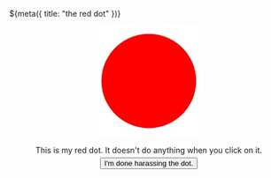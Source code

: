 ${meta({
	title: "the red dot"
})}

<script>
var lines = [
	"This is my red dot. It doesn't do anything if you click on it.",
	"Really, you can click on my red dot all you want. It won't do a thing.",
	"See what I mean? It didn't do anything did it? Try again.",
	"In doing nothing, my red dot is a great success. It'll <b>never</b> do a thing. Don't you believe me?",
	"You seem to want to think this red dot is here to entertain you.",
	"It's not.",
	"Alright dot-clicker, you keep trying.",
	"You really think it's going to do something for you.",
	"Fine.",
	"As long as you think (wrongly) that something is going to come of this, let's try working on your technique.",
	"Maybe you're clicking too quickly. Try slower.",
	"No dice? Hmm ... try again.",
	"Maybe if you tried clicking it faster?",
	"No dice again, eh?",
	"Maybe if you sweet-talked it for awhile.",
	"I said <b>sweet-talk</b> it.",
	"The mighty red dot isn't going to change its very purpose without some <b>serious</b> sweet-talking.",
	"OK. Looks like a bad solution for you. Try something else.",
	"I don't know what you tried, but if <b>I</b> don't even notice, the dot's not going to.",
	"How about you go pretty yourself up. Maybe the dot thinks you're ugly.",
	"Not quite up to par. Try again.",
	"OK--Time for drastic measures.",
	"Go away for a minute while I try to talk the red dot into doing something for you.",
	"Bloody hell! That wasn't nearly enough time. Go away again, and this time, give me some bloody time!",
	"... Sorry. The dot didn't appreciate your interruption the first time. It's mad at you. Better say you're sorry.",
	"It doesn't think you were sincere.",
	"The red dot's not doing a thing unless you're really sorry.",
	"You don't sound too convincing.",
	"Fine.",
	"The dot is giving you the benefit of the doubt.",
	"You still can't expect it to just change its nature to do nothing for you.",
	"Maybe if you click a little lower you'll find a ticklish spot.",
	"Not that low, pervert.",
	"No no! To the right!",
	"You don't seem to get it. Try again.",
	"Nope. Try again.",
	"Bloody hell! What kind of dolt doesn't know where dots are ticklish!?",
	"Click!",
	"CLICK!",
	"c l i c k !",
	"Yeah, that's right. I'm making fun of you.",
	"Look at yourself--sitting at a computer clicking on a damn dot, knowing very well it won't do anything for you.",
	"Nothing good on TV?",
	"No good books to read?",
	"You realize you're addicted to clicking on a red dot, right?",
	"You realize that clicking on this dot will accomplish nothing, right?",
	"Wow. You're still clicking.",
	"You know, while you're here waiting for a lifeless dot to do something fantastic for you, the rest of the world is out having a life.",
	"Don't care? Well then, we could <b>both</b> be here awhile.",
	"I'm almost kind of wishing the dot would do something myself at this point.",
	"At least I'm going to profit from this. Every time you click the dot, I get a little bit of your soul.",
	"Don't believe me? Keep clicking.",
	"One piece of soul ...",
	"Two pieces of soul ...",
	"Three piece of soul ...",
	"Four piece of soul ...",
	"<b>I'm a SOUL man!</b>",
	"OK. I'm not really taking your soul. But, I'm sure as hell wasting a lot of your time.",
	"Why don't you stop?",
	"Why do you need to keep clicking?",
	"Are you addicted?",
	"Is it the red dot?",
	"Or is it just the clicking?",
	"Who are you abusing?",
	"The dot?",
	"... or yourself.",
	"I think we both know what's going on here.",
	"You needed someplace to run--somebody to listen to you.",
	"Well that someone isn't here.",
	"All we have here is a red dot that does nothing.",
	"It doesn't care about your sorrows.",
	"Take them somewhere else, emo kid.",
	"Lonely lifeless person ... keep clicking. You deserve it.",
	"Really. You do deserve it. Think of all the great things you've done for society lately.",
	"All those dots you've mercilessly clicked.",
	"All that sitting you've done.",
	"Maybe you're clicking standing up.",
	"That would be impressive.",
	"Society should thank you for all your clicking.",
	"How about I thank you.",
	"Thank-you for clicking my red dot.",
	"Sorry, I can't reward you by making the dot do something.",
	"I already told you it wouldn't do anything.",
	"Perhaps if you reach enlightenment somehow, you and the red dot can transcend each other.",
	"If you could do that, the dot wouldn't even have to do anything fancy.",
	"It would be you and the dot, existing together in all that exists.",
	"Wouldn't that be great?",
	"You and the red dot.",
	"Together at last?",
	"I have a feeling the dot's not going to leave you very satisfied though.",
	"I mean, it just sits there.",
	"See?",
	"Maybe you like that.",
	"That's probably how you've chosen all your friends.",
	"You keep clicking on them and they just sit there.",
	"You're Weird.",
	"You click on your friends.",
	"I'm not saying the dot is your friend.",
	"It's not.",
	"It really doesn't even know you.",
	"All it knows about you is that you like to harass it.",
	"You like to click on it, even when it ignores you.",
	"You sound pretty annoying.",
	"Maybe you've just forgotten what's going on here."
	];

var clicks = 0;

function dotClick() {
	clicks++;
	var line = clicks % lines.length;
	document.mainForm.clicks.value = clicks;
	document.getElementById('message').innerHTML = lines[line];
} // dotClick()
</script>


<p align="center">
	<img src="images/reddot.jpg" onClick="dotClick();" />
</p>

<div id="message" style="text-align: center; margin: 5px; font-size: big;">
	This is my red dot. It doesn't do anything when you click on it.
</div>

<form style="text-align: center;" name="mainForm" method="get" action="dotresults">
	<input type="hidden" name="clicks" value="0" />
	<input type="hidden" name="dot" value="red" />
	<input type="submit" value="I'm done harassing the dot." />
</form>
